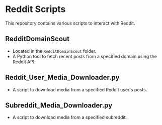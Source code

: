 # Reddit Scripts

This repository contains various scripts to interact with Reddit.

## RedditDomainScout
- Located in the `RedditDomainScout` folder.
- A Python tool to fetch recent posts from a specified domain using the Reddit API.

## Reddit_User_Media_Downloader.py
- A script to download media from a specified Reddit user's posts.

## Subreddit_Media_Downloader.py
- A script to download media from a specified subreddit.
